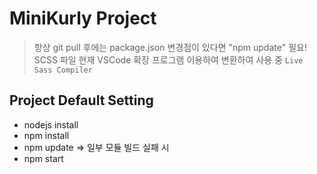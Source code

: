 # MiniKurly Project

> 항상 git pull 후에는 package.json 변경점이 있다면 "npm update" 필요!
> SCSS 파일 현재 VSCode 확장 프로그램 이용하여 변환하여 사용 중 `Live Sass Compiler`

## Project Default Setting

- nodejs install
- npm install
- npm update => 일부 모듈 빌드 실패 시
- npm start
